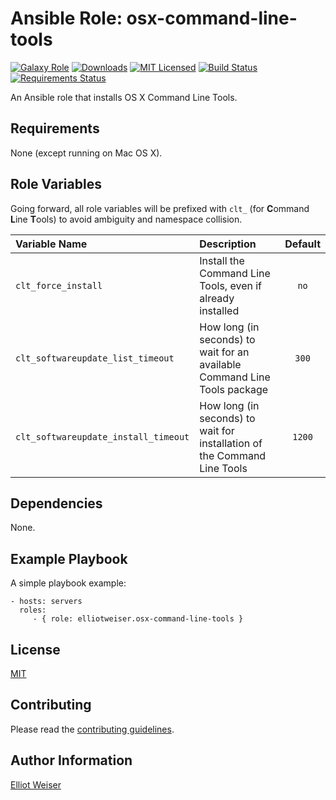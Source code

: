 Ansible Role: osx-command-line-tools
====================================

[![Galaxy Role][badge-role]][link-galaxy]
[![Downloads][badge-downloads]][link-galaxy]
[![MIT Licensed][badge-license]][link-license]
[![Build Status][badge-travis]][link-travis]
[![Requirements Status][badge-requires]][link-requires]

An Ansible role that installs OS X Command Line Tools.

Requirements
------------

None (except running on Mac OS X).

Role Variables
--------------

Going forward, all role variables will be prefixed with `clt_` (for **C**ommand
**L**ine **T**ools) to avoid ambiguity and namespace collision.

| Variable Name                        | Description                                                               | Default |
| :---                                 | :---                                                                      |  :---:  |
| `clt_force_install`                  | Install the Command Line Tools, even if already installed                 |  `no`   |
| `clt_softwareupdate_list_timeout`    | How long (in seconds) to wait for an available Command Line Tools package |  `300`  |
| `clt_softwareupdate_install_timeout` | How long (in seconds) to wait for installation of the Command Line Tools  |  `1200` |

Dependencies
------------

None.

Example Playbook
----------------

A simple playbook example:

    - hosts: servers
      roles:
         - { role: elliotweiser.osx-command-line-tools }


License
-------

[MIT][link-license]

Contributing
------------

Please read the [contributing guidelines](CONTRIBUTING.md).

Author Information
------------------

[Elliot Weiser](https://github.com/elliotweiser)

[badge-downloads]: https://img.shields.io/ansible/role/d/14481.svg?style=flat-square
[badge-license]: https://img.shields.io/github/license/elliotweiser/ansible-osx-command-line-tools.svg?style=flat-square
[badge-requires]: https://img.shields.io/requires/github/elliotweiser/ansible-osx-command-line-tools.svg?style=flat-square
[badge-role]: https://img.shields.io/ansible/role/14481.svg?style=flat-square
[badge-travis]: https://img.shields.io/travis/elliotweiser/ansible-osx-command-line-tools/master.svg?style=flat-square
[link-galaxy]: https://galaxy.ansible.com/elliotweiser/osx-command-line-tools/
[link-license]: https://raw.githubusercontent.com/elliotweiser/ansible-osx-command-line-tools/master/LICENSE
[link-requires]: https://requires.io/github/elliotweiser/ansible-osx-command-line-tools/requirements/?branch=master
[link-travis]: https://travis-ci.org/elliotweiser/ansible-osx-command-line-tools
